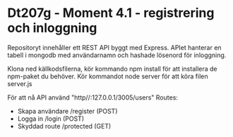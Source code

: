 # Dt207g - Moment 4.1 - registrering och inloggning

Repositoryt innehåller ett REST API byggt med Express. APIet hanterar en tabell i mongodb med användarnamn och hashade lösenord för inloggning. 

Klona ned källkodsfilerna, kör kommando npm install för att installera de npm-paket du behöver. Kör kommandot node server för att köra filen server.js 

För att nå API använd "http//:127.0.0.1/3005/users"
Routes:
- Skapa användare /register (POST)
- Logga in /login (POST)
- Skyddad route /protected (GET)
